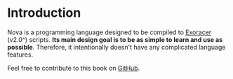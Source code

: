 # Introduction

Nova is a programming language designed to be compiled to [Exoracer](https://exoracer.io/) (v2.0^) scripts. **Its main design goal is to be as simple to learn and use as possible**. Therefore, it intentionally doesn't have any complicated language features.

Feel free to contribute to this book on [GitHub](https://github.com/skycloudd/nova/tree/main/book).
